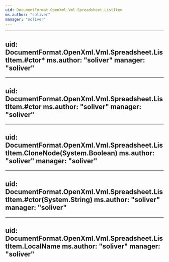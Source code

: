 ```yaml
---
uid: DocumentFormat.OpenXml.Vml.Spreadsheet.ListItem
ms.author: "soliver"
manager: "soliver"
---
```


---
uid: DocumentFormat.OpenXml.Vml.Spreadsheet.ListItem.#ctor*
ms.author: "soliver"
manager: "soliver"
---

---
uid: DocumentFormat.OpenXml.Vml.Spreadsheet.ListItem.#ctor
ms.author: "soliver"
manager: "soliver"
---

---
uid: DocumentFormat.OpenXml.Vml.Spreadsheet.ListItem.CloneNode(System.Boolean)
ms.author: "soliver"
manager: "soliver"
---

---
uid: DocumentFormat.OpenXml.Vml.Spreadsheet.ListItem.#ctor(System.String)
ms.author: "soliver"
manager: "soliver"
---

---
uid: DocumentFormat.OpenXml.Vml.Spreadsheet.ListItem.LocalName
ms.author: "soliver"
manager: "soliver"
---
